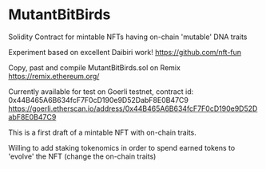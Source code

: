 # MutantBitBirds
Solidity Contract for mintable NFTs having on-chain 'mutable' DNA traits

Experiment based on excellent Daibiri work!
https://github.com/nft-fun

Copy, past and compile MutantBitBirds.sol on Remix
https://remix.ethereum.org/

Currently available for test on Goerli testnet, contract id: 0x44B465A6B634fcF7F0cD190e9D52DabF8E0B47C9
https://goerli.etherscan.io/address/0x44B465A6B634fcF7F0cD190e9D52DabF8E0B47C9

This is a first draft of a mintable NFT with on-chain traits.

Willing to add staking tokenomics in order to spend earned tokens to 'evolve' the NFT (change the on-chain traits)
